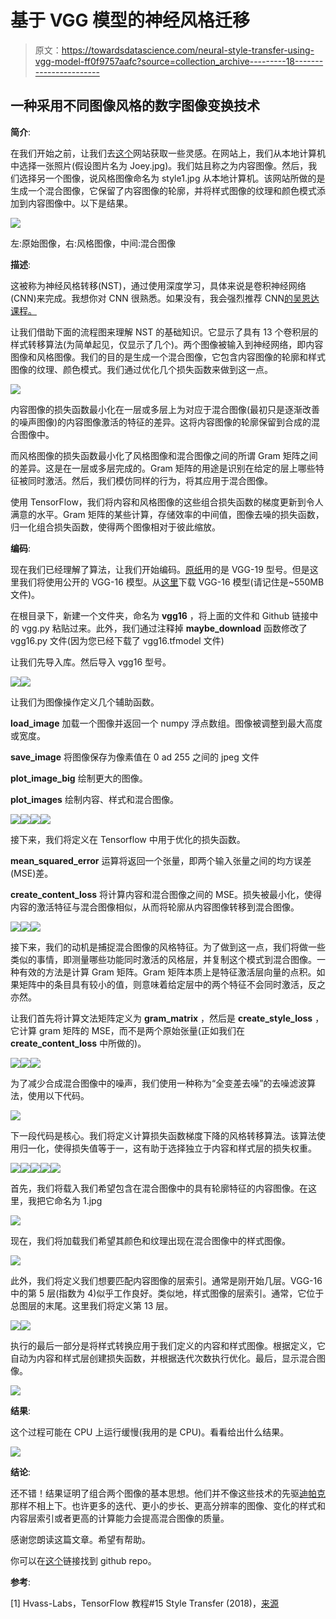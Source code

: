 # 基于 VGG 模型的神经风格迁移

> 原文：<https://towardsdatascience.com/neural-style-transfer-using-vgg-model-ff0f9757aafc?source=collection_archive---------18----------------------->

## 一种采用不同图像风格的数字图像变换技术

**简介**:

在我们开始之前，让我们去[这个](https://deepart.io/)网站获取一些灵感。在网站上，我们从本地计算机中选择一张照片(假设图片名为 Joey.jpg)。我们姑且称之为内容图像。然后，我们选择另一个图像，说风格图像命名为 style1.jpg 从本地计算机。该网站所做的是生成一个混合图像，它保留了内容图像的轮廓，并将样式图像的纹理和颜色模式添加到内容图像中。以下是结果。

![](img/43df01ff7ef4a1ea58821296d6ec1e92.png)

左:原始图像，右:风格图像，中间:混合图像

**描述**:

这被称为神经风格转移(NST)，通过使用深度学习，具体来说是卷积神经网络(CNN)来完成。我想你对 CNN 很熟悉。如果没有，我会强烈推荐 CNN[的吴恩达课程。](https://www.coursera.org/learn/convolutional-neural-networks?)

让我们借助下面的流程图来理解 NST 的基础知识。它显示了具有 13 个卷积层的样式转移算法(为简单起见，仅显示了几个)。两个图像被输入到神经网络，即内容图像和风格图像。我们的目的是生成一个混合图像，它包含内容图像的轮廓和样式图像的纹理、颜色模式。我们通过优化几个损失函数来做到这一点。

![](img/6fd1729845799195c26508e216207d84.png)

内容图像的损失函数最小化在一层或多层上为对应于混合图像(最初只是逐渐改善的噪声图像)的内容图像激活的特征的差异。这将内容图像的轮廓保留到合成的混合图像中。

而风格图像的损失函数最小化了风格图像和混合图像之间的所谓 Gram 矩阵之间的差异。这是在一层或多层完成的。Gram 矩阵的用途是识别在给定的层上哪些特征被同时激活。然后，我们模仿同样的行为，将其应用于混合图像。

使用 TensorFlow，我们将内容和风格图像的这些组合损失函数的梯度更新到令人满意的水平。Gram 矩阵的某些计算，存储效率的中间值，图像去噪的损失函数，归一化组合损失函数，使得两个图像相对于彼此缩放。

**编码**:

现在我们已经理解了算法，让我们开始编码。[原纸](https://arxiv.org/abs/1508.06576)用的是 VGG-19 型号。但是这里我们将使用公开的 VGG-16 模型。从[这里](https://s3.amazonaws.com/cadl/models/vgg16.tfmodel)下载 VGG-16 模型(请记住是~550MB 文件)。

在根目录下，新建一个文件夹，命名为 **vgg16** ，将上面的文件和 Github 链接中的 vgg.py 粘贴过来。此外，我们通过注释掉 **maybe_download** 函数修改了 vgg16.py 文件(因为您已经下载了 vgg16.tfmodel 文件)

让我们先导入库。然后导入 vgg16 型号。

![](img/2527ad9c05d9517abe0c8b06934ad051.png)![](img/7ac1910fdbffe1e21fc682af74d2cd0c.png)

让我们为图像操作定义几个辅助函数。

**load_image** 加载一个图像并返回一个 numpy 浮点数组。图像被调整到最大高度或宽度。

**save_image** 将图像保存为像素值在 0 ad 255 之间的 jpeg 文件

**plot_image_big** 绘制更大的图像。

**plot_images** 绘制内容、样式和混合图像。

![](img/3a818e49e0e655153a28c689ed85b78f.png)![](img/7cf6860b21b15936d3593a99de87ace4.png)![](img/2988346b00c8388ae6d1e00e04e701bd.png)![](img/de1a313bfba6fb07582145a110dc3fe3.png)

接下来，我们将定义在 Tensorflow 中用于优化的损失函数。

**mean_squared_error** 运算将返回一个张量，即两个输入张量之间的均方误差(MSE)差。

**create_content_loss** 将计算内容和混合图像之间的 MSE。损失被最小化，使得内容的激活特征与混合图像相似，从而将轮廓从内容图像转移到混合图像。

![](img/6760f4174ba53536cfad008b5a9b7109.png)![](img/268f83ef82f93dd5e068b75bb1785d26.png)![](img/7d171b4acbfe2f808d02557350dee7f7.png)

接下来，我们的动机是捕捉混合图像的风格特征。为了做到这一点，我们将做一些类似的事情，即测量哪些功能同时激活的风格层，并复制这个模式到混合图像。一种有效的方法是计算 Gram 矩阵。Gram 矩阵本质上是特征激活层向量的点积。如果矩阵中的条目具有较小的值，则意味着给定层中的两个特征不会同时激活，反之亦然。

让我们首先将计算文法矩阵定义为 **gram_matrix** ，然后是 **create_style_loss** ，它计算 gram 矩阵的 MSE，而不是两个原始张量(正如我们在 **create_content_loss** 中所做的)。

![](img/8038555428c8cb07aece59aa72085707.png)![](img/a68fe550dce47979ba1811fb038b7b90.png)![](img/6b6ddf03a93e4da35557fe930de2d482.png)

为了减少合成混合图像中的噪声，我们使用一种称为“全变差去噪”的去噪滤波算法，使用以下代码。

![](img/dcf1fac760405987245eaab60bb6fcdc.png)

下一段代码是核心。我们将定义计算损失函数梯度下降的风格转移算法。该算法使用归一化，使得损失值等于一，这有助于选择独立于内容和样式层的损失权重。

![](img/3a560c8c7e5a9fc84ea80574840f4335.png)![](img/a33565e428c4ea4dc914cec39eb58ee9.png)![](img/6055efa017cdfe40e84a1d3c5be0b5de.png)![](img/2b10f0e62cc45a6dee4b650125c2481b.png)![](img/3c6b1819562a0d945a3feeb6cf684cb8.png)

首先，我们将载入我们希望包含在混合图像中的具有轮廓特征的内容图像。在这里，我把它命名为 1.jpg

![](img/2bffe58a4c0a6826cc19e4d0d80bd62e.png)

现在，我们将加载我们希望其颜色和纹理出现在混合图像中的样式图像。

![](img/9102b7ef4b7234ce76391cd3893b0290.png)

此外，我们将定义我们想要匹配内容图像的层索引。通常是刚开始几层。VGG-16 中的第 5 层(指数为 4)似乎工作良好。类似地，样式图像的层索引。通常，它位于总图层的末尾。这里我们将定义第 13 层。

![](img/8245befce4421b699527a941015d0583.png)![](img/cf8a8fd1fe32790583d694b001c403a0.png)

执行的最后一部分是将样式转换应用于我们定义的内容和样式图像。根据定义，它自动为内容和样式层创建损失函数，并根据迭代次数执行优化。最后，显示混合图像。

![](img/c3c627e46f41f87df38fb2ff3855f41f.png)

**结果**:

这个过程可能在 CPU 上运行缓慢(我用的是 CPU)。看看给出什么结果。

![](img/871aae360c74b7c29a82ce786c193c78.png)

**结论**:

还不错！结果证明了组合两个图像的基本思想。他们并不像这些技术的先驱[迪帕克](https://deepart.io/)那样不相上下。也许更多的迭代、更小的步长、更高分辨率的图像、变化的样式和内容层索引或者更高的计算能力会提高混合图像的质量。

感谢您朗读这篇文章。希望有帮助。

你可以在[这个](https://github.com/darshanadakane/neuralStyleTransfer_usingVGG)链接找到 github repo。

**参考**:

[1] Hvass-Labs，TensorFlow 教程#15 Style Transfer (2018)，[来源](https://www.youtube.com/watch?v=LoePx3QC5Js&t=268s)